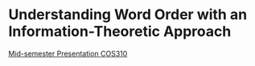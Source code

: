 # Understanding Word Order with an Information-Theoretic Approach
[Mid-semester Presentation COS310](https://docs.google.com/presentation/d/1rw7tYemHlx5OIpNG3RthVjOHTWYzgOI_GpgZyIjrT6Q/edit?usp=sharing)
